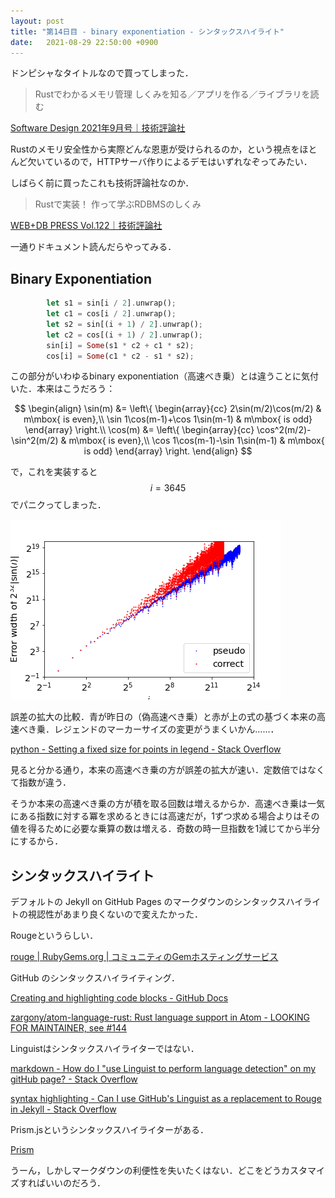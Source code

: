 ```yaml
---
layout: post
title: "第14日目 - binary exponentiation - シンタックスハイライト"
date:   2021-08-29 22:50:00 +0900
---
```


ドンピシャなタイトルなので買ってしまった．

> Rustでわかるメモリ管理
しくみを知る／アプリを作る／ライブラリを読む

[Software Design 2021年9月号｜技術評論社](https://gihyo.jp/magazine/SD/archive/2021/202109)

Rustのメモリ安全性から実際どんな恩恵が受けられるのか，という視点をほとんど欠いているので，HTTPサーバ作りによるデモはいずれなぞってみたい．

しばらく前に買ったこれも技術評論社なのか．

> Rustで実装！
作って学ぶRDBMSのしくみ

[WEB\+DB PRESS Vol\.122｜技術評論社](https://gihyo.jp/magazine/wdpress/archive/2021/vol122)

一通りドキュメント読んだらやってみる．

## Binary Exponentiation

```rust
        let s1 = sin[i / 2].unwrap();
        let c1 = cos[i / 2].unwrap();
        let s2 = sin[(i + 1) / 2].unwrap();
        let c2 = cos[(i + 1) / 2].unwrap();
        sin[i] = Some(s1 * c2 + c1 * s2);
        cos[i] = Some(c1 * c2 - s1 * s2);
```

この部分がいわゆるbinary exponentiation（高速べき乗）とは違うことに気付いた．本来はこうだろう：

$$
\begin{align}
    \sin(m) &= 
    \left\{
        \begin{array}{cc}
        2\sin(m/2)\cos(m/2) & m\mbox{ is even},\\
        \sin 1\cos(m-1)+\cos 1\sin(m-1) & m\mbox{ is odd}
        \end{array}
    \right.\\
    \cos(m) &= 
    \left\{
        \begin{array}{cc}
        \cos^2(m/2)-\sin^2(m/2) & m\mbox{ is even},\\
        \cos 1\cos(m-1)-\sin 1\sin(m-1) & m\mbox{ is odd}
        \end{array}
    \right.
\end{align}
$$

で，これを実装すると $$i=3645$$ でパニクってしまった．

![誤差の拡大の比較](https://github.com/roiban1344/rust-study/blob/main/sin64/i-vs-error-width-compare.png?raw=true)

誤差の拡大の比較．青が昨日の（偽高速べき乗）と赤が上の式の基づく本来の高速べき乗．レジェンドのマーカーサイズの変更がうまくいかん……．

[python \- Setting a fixed size for points in legend \- Stack Overflow](https://stackoverflow.com/questions/24706125/setting-a-fixed-size-for-points-in-legend)

見ると分かる通り，本来の高速べき乗の方が誤差の拡大が速い．定数倍ではなくて指数が違う．

そうか本来の高速べき乗の方が積を取る回数は増えるからか．高速べき乗は一気にある指数に対する冪を求めるときには高速だが，1ずつ求める場合よりはその値を得るために必要な乗算の数は増える．奇数の時一旦指数を1減じてから半分にするから．

## シンタックスハイライト

デフォルトの Jekyll on GitHub Pages のマークダウンのシンタックスハイライトの視認性があまり良くないので変えたかった．

Rougeというらしい．

[rouge \| RubyGems\.org \| コミュニティのGemホスティングサービス](https://rubygems.org/gems/rouge)

GitHub のシンタックスハイライティング．

[Creating and highlighting code blocks \- GitHub Docs](https://docs.github.com/en/github/writing-on-github/working-with-advanced-formatting/creating-and-highlighting-code-blocks)

[zargony/atom\-language\-rust: Rust language support in Atom \- LOOKING FOR MAINTAINER, see \#144](https://github.com/zargony/atom-language-rust)

Linguistはシンタックスハイライターではない．

[markdown \- How do I "use Linguist to perform language detection" on my gitHub page? \- Stack Overflow](https://stackoverflow.com/questions/63671739/how-do-i-use-linguist-to-perform-language-detection-on-my-github-page)

[syntax highlighting \- Can I use GitHub's Linguist as a replacement to Rouge in Jekyll \- Stack Overflow](https://stackoverflow.com/questions/53708740/can-i-use-githubs-linguist-as-a-replacement-to-rouge-in-jekyll/53709148#53709148)

Prism.jsというシンタックスハイライターがある．

[Prism](https://prismjs.com/)

うーん，しかしマークダウンの利便性を失いたくはない．どこをどうカスタマイズすればいいのだろう．